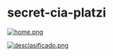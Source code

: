 # secret-cia-platzi

[![home.png](https://i.postimg.cc/mgLvywLT/home.png)](https://postimg.cc/N5nCgR2n)

[![desclasificado.png](https://i.postimg.cc/rsSpxJ8S/desclasificado.png)](https://postimg.cc/bSw8j1SJ)
